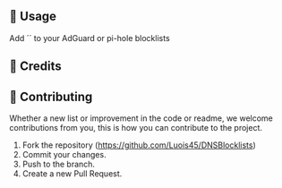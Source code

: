 
## 📝 Usage
Add ´´ to your AdGuard or pi-hole blocklists

## 🌟 Credits
<!-- MARKDOWN-AUTO-DOCS:START (CODE:src=.(lists.json)) -->
<!-- MARKDOWN-AUTO-DOCS:END -->

## 🤝 Contributing
Whether a new list or improvement in the code or readme, we welcome contributions from you, this is how you can contribute to the project.

1. Fork the repository (<https://github.com/Luois45/DNSBlocklists>)
2. Commit your changes.
3. Push to the branch.
4. Create a new Pull Request.
